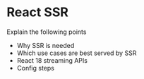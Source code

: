 # React SSR
Explain the following points
- Why SSR is needed
- Which use cases are best served by SSR
- React 18 streaming APIs 
- Config steps
